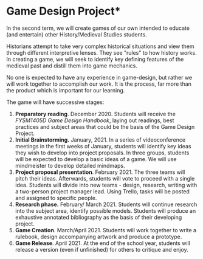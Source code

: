 # Game Design Project\*

In the second term, we will create games of our own intended to educate (and entertain) other History/Medieval Studies students.&#x20;

Historians attempt to take very complex historical situations and view them through different interpretive lenses. They see "rules" to how history works. In creating a game, we will seek to identify key defining features of the medieval past and distill them into game mechanics.&#x20;

No one is expected to have any experience in game-design, but rather we will work together to accomplish our work. It is the process, far more than the product which is important for our learning.

The game will have successive stages:

1. **Preparatory reading**. December 2020. Students will receive the _FYSM1405D Game Design Handbook_, laying out readings, best practices and subject areas that could be the basis of the Game Design Project.&#x20;
2. **Initial Brainstorming.** January, 2021. In a series of videoconference meetings in the first weeks of January, students will identify key ideas they wish to develop into project proposals. In three groups, students will be expected to develop a basic ideas of a game. We will use mindmeister to develop detailed mindmaps.&#x20;
3. **Project proposal presentation**. February 2021. The three teams will pitch their ideas. Afterwards, students will vote to proceed with a single idea. Students will divide into new teams - design, research, writing with a two-person project manager lead. Using Trello, tasks will be posted and assigned to specific people.
4. **Research phase.** February/ March 2021. Students will continue research into the subject area, identify possible models. Students will produce an exhaustive annotated bibliography as the basis of their developing project.&#x20;
5. **Game Creation**. March/April 2021. Students will work together to write a rulebook, design accompanying artwork and produce a prototype.&#x20;
6. **Game Release**. April 2021. At the end of the school year, students will release a version (even if unfinished) for others to critique and enjoy.&#x20;
